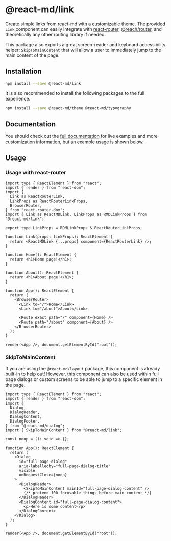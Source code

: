 # @react-md/link

Create simple links from react-md with a customizable theme. The provided `Link`
component can easily integrate with
[react-router](https://github.com/ReactTraining/react-router),
[@reach/router](https://github.com/reach/router), and theoretically any other
routing library if needed.

This package also exports a great screen-reader and keyboard accessibility
helper: `SkipToMainContent` that will allow a user to immediately jump to the
main content of the page.

## Installation

```sh
npm install --save @react-md/link
```

It is also recommended to install the following packages to the full experience.

```sh
npm install --save @react-md/theme @react-md/typography
```

<!-- DOCS_REMOVE -->

## Documentation

You should check out the
[full documentation](https://react-md.dev/packages/link/demos) for live examples
and more customization information, but an example usage is shown below.

<!-- DOCS_REMOVE_END -->

## Usage

### Usage with react-router

```tsx
import type { ReactElement } from "react";
import { render } from "react-dom";
import {
  Link as ReactRouterLink,
  LinkProps as ReactRouterLinkProps,
  BrowserRouter,
} from "react-router-dom";
import { Link as ReactMDLink, LinkProps as RMDLinkProps } from "@react-md/link";

export type LinkProps = RDMLinkProps & ReactRouterLinkProps;

function Link(props: linkProps): ReactElement {
  return <ReactMDLink {...props} component={ReactRouterLink} />;
}

function Home(): ReactElement {
  return <h1>Home page!</h1>;
}

function About(): ReactElement {
  return <h1>About page!</h1>;
}

function App(): ReactElement {
  return (
    <BrowserRouter>
      <Link to="/">Home</Link>
      <Link to="/about">About</Link>

      <Route exact path="/" component={Home} />
      <Route path="/about" component={About} />
    </BrowserRouter>
  );
}

render(<App />, document.getElementById("root"));
```

### SkipToMainContent

If you are using the `@react-md/layout` package, this component is already
built-in to help out! However, this component can also be used within full page
dialogs or custom screens to be able to jump to a specific element in the page.

```tsx
import type { ReactElement } from "react";
import { render } from "react-dom";
import {
  Dialog,
  DialogHeader,
  DialogContent,
  DialogFooter,
} from "@react-md/dialog";
import { SkipToMainContent } from "@react-md/link";

const noop = (): void => {};

function App(): ReactElement {
  return (
    <Dialog
      id="full-page-dialog"
      aria-labelledby="full-page-dialog-title"
      visible
      onRequestClose={noop}
    >
      <DialogHeader>
        <SkipToMainContent mainId="full-page-dialog-content" />
        {/* pretend 100 focusable things before main content */}
      </DialogHeader>
      <DialogContent id="full-page-dialog-content">
        <p>Here is some content</p>
      </DialogContent>
    </Dialog>
  );
}

render(<App />, document.getElementById("root"));
```
